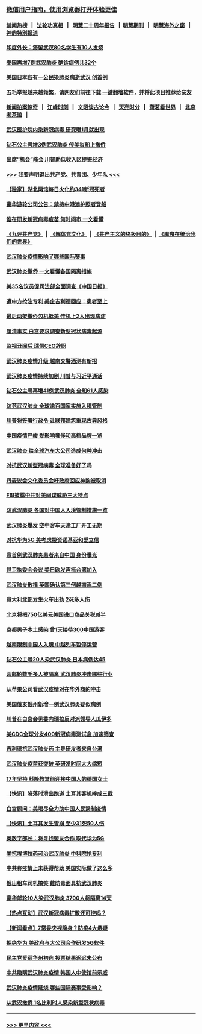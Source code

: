 ### [微信用户指南，使用浏览器打开体验更佳](https://github.com/gfw-breaker/banned-news1/blob/master/indexes/wechat-guide.md?t=0)
#### [禁闻热榜](热点新闻.md?t=0)  &nbsp;&nbsp;|&nbsp;&nbsp; [法轮功真相](https://github.com/gfw-breaker/truth/blob/master/README.md?t=0) &nbsp;&nbsp;|&nbsp;&nbsp; [明慧二十周年报告](https://github.com/gfw-breaker/mh-reports/blob/master/README.md?t=0) &nbsp;&nbsp;|&nbsp;&nbsp;[明慧期刊](https://github.com/gfw-breaker/mh-qikan) &nbsp;&nbsp;|&nbsp;&nbsp; [明慧海外之窗](https://github.com/gfw-breaker/mh-news/blob/master/README.md?t=0) &nbsp;&nbsp;|&nbsp;&nbsp; [神韵特别报道](https://github.com/gfw-breaker/mh-news/blob/master/shenyun.md?t=0)
#### [印度外长：滞留武汉80名学生有10人发烧](../pages/nsc418/n11853821.md?t=02081922) 
#### [泰国再增7例武汉肺炎 确诊病例共32个](../pages/nsc418/n11853808.md?t=02081922) 
#### [美国日本各有一公民染肺炎病逝武汉 创首例](../pages/nsc418/n11853509.md?t=02081922) 
#### 五毛举报越来越频繁，请网友们前往下载 [一键翻墙软件](https://github.com/gfw-breaker/ssr-accounts)，并将此项目推荐给亲友
#### [新闻拍案惊奇](https://github.com/gfw-breaker/banned-news1/blob/master/pages/link4.md) &nbsp;&nbsp;|&nbsp;&nbsp; [江峰时刻](https://github.com/gfw-breaker/banned-news1/blob/master/pages/link4.md) &nbsp;&nbsp;|&nbsp;&nbsp; [文昭谈古论今](https://github.com/gfw-breaker/banned-news1/blob/master/pages/link4.md) &nbsp;&nbsp;|&nbsp;&nbsp; [天亮时分](https://github.com/gfw-breaker/banned-news1/blob/master/pages/link4.md) &nbsp;&nbsp;|&nbsp;&nbsp; [萧茗看世界](https://github.com/gfw-breaker/banned-news1/blob/master/pages/link4.md) &nbsp;&nbsp;|&nbsp;&nbsp; [北京老茶馆](https://github.com/gfw-breaker/banned-news1/blob/master/pages/link4.md) &nbsp;&nbsp;|&nbsp;&nbsp; 
#### [武汉医护院内染新冠病毒 研究曝1月就出现](../pages/nsc418/n11852928.md?t=02081922) 
#### [钻石公主号增3例武汉肺炎 传美拟船上撤侨](../pages/nsc418/n11853240.md?t=02081922) 
#### [出席“机会”峰会 川普助低收入区提振经济](../pages/nsc418/n11853232.md?t=02081922) 
#### [>>> 我要声明退出共产党、共青团、少年队 <<<](https://github.com/begood0513/goodnews/blob/master/quit/letter.md) 
#### [【独家】湖北两馆每日火化约341新冠死者](../pages/nsc418/n11845444.md?t=02081922) 
#### [豪华游轮公司公告：禁持中港澳护照者登船](../pages/nsc418/n11852761.md?t=02081922) 
#### [谁在研发新冠病毒疫苗 何时问市 一文看懂](../pages/nsc418/n11852840.md?t=02081922) 
#### [《九评共产党》](https://github.com/begood0513/9ping.md/blob/master/README.md) &nbsp;|&nbsp; [《解体党文化》](../../../../jtdwh.md/blob/master/README.md)  &nbsp;|&nbsp; [《共产主义的终极目的》](../../../../gczydzjmd.md/blob/master/README.md) &nbsp;|&nbsp; [《魔鬼在统治我们的世界》](../../../../mgztzwmdsj.md/blob/master/README.md) 
#### [武汉肺炎疫情影响了哪些国际赛事](../pages/nsc418/n11852441.md?t=02081922) 
#### [武汉肺炎撤侨 一文看懂各国隔离措施](../pages/nsc418/n11844216.md?t=02081922) 
#### [美35名议员促司法部全面调查《中国日报》](../pages/nsc418/n11852435.md?t=02081922) 
#### [遭中方抢注专利 美企吉利德回应：患者至上](../pages/nsc418/n11852037.md?t=02081922) 
#### [最后两架撤侨包机抵美 传机上2人出现病症](../pages/nsc418/n11852173.md?t=02081922) 
#### [厘清事实 白宫要求调查新型冠状病毒起源](../pages/nsc418/n11852106.md?t=02081922) 
#### [监视丑闻后 瑞信CEO辞职](../pages/nsc418/n11852127.md?t=02081922) 
#### [武汉肺炎疫情升级 越南交警酒测有新招](../pages/nsc418/n11851632.md?t=02081922) 
#### [武汉肺炎疫情持续加剧 川普与习近平通话](../pages/nsc418/n11851613.md?t=02081922) 
#### [钻石公主号再增41例武汉肺炎 全船61人感染](../pages/nsc418/n11850401.md?t=02081922) 
#### [防范武汉肺炎 全球逾百国家实施入境管制](../pages/nsc418/n11850557.md?t=02081922) 
#### [川普将签署行政令 让联邦建筑重现古典风格](../pages/nsc418/n11850654.md?t=02081922) 
#### [中国疫情严峻 受影响奢侈和高档品牌一览](../pages/nsc418/n11850319.md?t=02081922) 
#### [武汉肺炎 给全球汽车大公司造成何种冲击](../pages/nsc418/n11850056.md?t=02081922) 
#### [对抗武汉新型冠病毒 全球准备好了吗](../pages/nsc418/n11850142.md?t=02081922) 
#### [丹麦议会文化委员会吁政府回应神韵被取消](../pages/nsc418/n11849312.md?t=02081922) 
#### [FBI披露中共对美间谍威胁三大特点](../pages/nsc418/n11849700.md?t=02081922) 
#### [防武汉肺炎 各国对中国人入境管制措施一览](../pages/nsc418/n11838726.md?t=02081922) 
#### [武汉肺炎爆发 空中客车天津工厂开工无期](../pages/nsc418/n11849634.md?t=02081922) 
#### [对抗华为5G 美考虑投资诺基亚和爱立信](../pages/nsc418/n11849510.md?t=02081922) 
#### [意首例武汉肺炎患者来自中国 身份曝光](../pages/nsc418/n11849454.md?t=02081922) 
#### [世卫执委会会议 美日欧发声挺台湾加入](../pages/nsc418/n11849433.md?t=02081922) 
#### [武汉肺炎散播 英国确认第三例越南添二例](../pages/nsc418/n11849439.md?t=02081922) 
#### [意大利北部发生火车出轨 2死多人伤](../pages/nsc418/n11848999.md?t=02081922) 
#### [北京将把750亿美元美国进口商品关税减半](../pages/nsc418/n11848896.md?t=02081922) 
#### [京都男子本土感染 曾1天接待300中国游客](../pages/nsc418/n11848641.md?t=02081922) 
#### [越南限制中国人入境 中越列车暂停运营](../pages/nsc418/n11847844.md?t=02081922) 
#### [钻石公主号20人染武汉肺炎 日本病例达45](../pages/nsc418/n11847823.md?t=02081922) 
#### [两邮轮数千多人被隔离 武汉肺炎冲击哪些行业](../pages/nsc418/n11847456.md?t=02081922) 
#### [从苹果公司看武汉疫情对在华外商的冲击](../pages/nsc418/n11847586.md?t=02081922) 
#### [美国俄亥俄州新增一例武汉肺炎疑似病例](../pages/nsc418/n11847714.md?t=02081922) 
#### [川普在白宫会见委内瑞拉反对派领导人瓜伊多](../pages/nsc418/n11847391.md?t=02081922) 
#### [美CDC全球分发400新冠病毒测试盒 加速筛查](../pages/nsc418/n11847260.md?t=02081922) 
#### [吉利德抗武汉肺炎药 主导研发者来自台湾](../pages/nsc418/n11847064.md?t=02081922) 
#### [武汉肺炎疫苗获突破 英研发时间大大缩短](../pages/nsc418/n11846915.md?t=02081922) 
#### [17年坚持 科隆教堂前迎接中国人的德国女士](../pages/nsc418/n11846781.md?t=02081922) 
#### [【快讯】降落时滑出跑道 土耳其客机摔成三截](../pages/nsc418/n11847021.md?t=02081922) 
#### [白宫顾问：美竭尽全力助中国人民遏制疫情](../pages/nsc418/n11846756.md?t=02081922) 
#### [【快讯】土耳其发生雪崩 至少31死50人伤](../pages/nsc418/n11846680.md?t=02081922) 
#### [英数字部长：将寻找盟友合作 取代华为5G](../pages/nsc418/n11846485.md?t=02081922) 
#### [美抗埃博拉药可治武汉肺炎 中科院抢专利](../pages/nsc418/n11846409.md?t=02081922) 
#### [中共称疫情上未获得帮助 美国实际做了这么多](../pages/nsc418/n11846008.md?t=02081922) 
#### [俄出租车司机搞笑 戴防毒面具抗武汉肺炎](../pages/nsc418/n11845703.md?t=02081922) 
#### [豪华邮轮10人染武汉肺炎 3700人将隔离14天](../pages/nsc418/n11845543.md?t=02081922) 
#### [【热点互动】武汉新冠病毒扩散还可控吗？](../pages/nsc418/n11844750.md?t=02081922) 
#### [【新闻看点】7常委央视隐身？防疫4大悬疑](../pages/nsc418/n11844611.md?t=02081922) 
#### [拒绝华为 美政府与大公司合作研发5G软件](../pages/nsc418/n11844625.md?t=02081922) 
#### [民主党爱荷华州初选 投票结果迟迟未公布](../pages/nsc418/n11844207.md?t=02081922) 
#### [中共隐瞒武汉肺炎疫情 韩国人中使馆前示威](../pages/nsc418/n11844084.md?t=02081922) 
#### [武汉肺炎疫情延烧 哪些国际赛事受影响？](../pages/nsc418/n11843958.md?t=02081922) 
#### [从武汉撤侨 1名比利时人感染新型冠状病毒](../pages/nsc418/n11843977.md?t=02081922) 

----
#### [ >>> 更早内容 <<< ](../indexes/nsc418-earlier.md)
